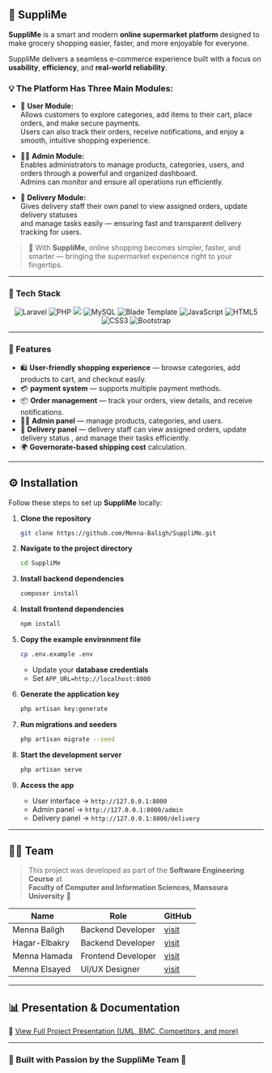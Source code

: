 ## 🛒 SuppliMe

**SuppliMe** is a smart and modern **online supermarket platform** designed to make grocery shopping easier, faster, and more enjoyable for everyone.  

SuppliMe delivers a seamless e-commerce experience built with a focus on **usability**, **efficiency**, and **real-world reliability**.  

### 💡 The Platform Has Three Main Modules:

- 👤 **User Module:**  
  Allows customers to explore categories, add items to their cart, place orders, and make secure payments.  
  Users can also track their orders, receive notifications, and enjoy a smooth, intuitive shopping experience.

- 🧑‍💼 **Admin Module:**  
  Enables administrators to manage products, categories, users, and orders through a powerful and organized dashboard.  
  Admins can monitor and ensure all operations run efficiently.

- 🚚 **Delivery Module:**  
  Gives delivery staff their own panel to view assigned orders, update delivery statuses  
  and manage tasks easily — ensuring fast and transparent delivery tracking for users.

> 🌟 With **SuppliMe**, online shopping becomes simpler, faster, and smarter — bringing the supermarket experience right to your fingertips.


---
### 🧩 Tech Stack

<p align="center">
  <img src="https://img.shields.io/badge/Laravel-FF2D20?style=for-the-badge&logo=laravel&logoColor=white" alt="Laravel" />
  <img src="https://img.shields.io/badge/PHP-777BB4?style=for-the-badge&logo=php&logoColor=white" alt="PHP" />
  <img src="https://img.shields.io/badge/Filament-4ECDC4?style=for-the-badge&logo=laravel&logoColor=white"/>
  <img src="https://img.shields.io/badge/MySQL-4479A1?style=for-the-badge&logo=mysql&logoColor=white" alt="MySQL" />
  <img src="https://img.shields.io/badge/Blade%20Template-FFB400?style=for-the-badge&logo=laravel&logoColor=white" alt="Blade Template" />
  <img src="https://img.shields.io/badge/JavaScript-F7DF1E?style=for-the-badge&logo=javascript&logoColor=black" alt="JavaScript" />
  <img src="https://img.shields.io/badge/HTML5-E34F26?style=for-the-badge&logo=html5&logoColor=white" alt="HTML5" />
  <img src="https://img.shields.io/badge/CSS3-1572B6?style=for-the-badge&logo=css3&logoColor=white" alt="CSS3" />
  <img src="https://img.shields.io/badge/Bootstrap-7952B3?style=for-the-badge&logo=bootstrap&logoColor=white" alt="Bootstrap" />
</p>

---

### 🚀 Features

- 🛍️ **User-friendly shopping experience** — browse categories, add products to cart, and checkout easily.  
- 💳 **payment system** — supports multiple payment methods.  
- 📦 **Order management** — track your orders, view details, and receive notifications.  
- 👩‍💼 **Admin panel** — manage products, categories, and users.  
- 🚚 **Delivery panel** — delivery staff can view assigned orders, update delivery status , and manage their tasks efficiently.
- 🌍 **Governorate-based shipping cost** calculation.  


---


## ⚙️ Installation

Follow these steps to set up **SuppliMe** locally:

1. **Clone the repository**
   ```bash
   git clone https://github.com/Menna-Baligh/SuppliMe.git
   ```

2. **Navigate to the project directory**
   ```bash
   cd SuppliMe
   ```

3. **Install backend dependencies**
   ```bash
   composer install
   ```

4. **Install frontend dependencies**
   ```bash
   npm install
   ```

5. **Copy the example environment file**
   ```bash
   cp .env.example .env
   ```
   - Update your **database credentials**
   - Set `APP_URL=http://localhost:8000`

6. **Generate the application key**
   ```bash
   php artisan key:generate
   ```

7. **Run migrations and seeders**
   ```bash
   php artisan migrate --seed
   ```

8. **Start the development server**
   ```bash
   php artisan serve
   ```

9. **Access the app**
   - User interface → `http://127.0.0.1:8000`
   - Admin panel → `http://127.0.0.1:8000/admin`
   - Delivery panel → `http://127.0.0.1:8000/delivery`


---

## 👩‍💻 Team

> This project was developed as part of the **Software Engineering Course** at  
> **Faculty of Computer and Information Sciences, Mansoura University** 🏫

| Name | Role | GitHub |
|------|------|--------|
| Menna Baligh | Backend Developer | [visit](https://github.com/Menna-Baligh) |
| Hagar-Elbakry | Backend Developer | [visit](https://github.com/Hagar-Elbakry) |
| Menna Hamada | Frontend Developer | [visit](https://github.com/MennaHamadaElsba3i) |
| Menna Elsayed | UI/UX Designer | [visit](https://github.com/Mennaelsayd55) |

---


## 📊 Presentation & Documentation

📎 [View Full Project Presentation (UML, BMC, Competitors, and more)](https://www.canva.com/design/DAGYiyVoYR4/yqPynpzQwpaaIgphqATE3w/edit?utm_content=DAGYiyVoYR4&utm_campaign=designshare&utm_medium=link2&utm_source=sharebutton)

---
### 🏁 Built with Passion by the SuppliMe Team 💪


